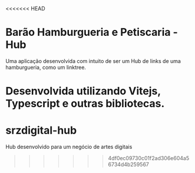 <<<<<<< HEAD
# Barão Hamburgueria e Petiscaria - Hub
Uma aplicação desenvolvida com intuito de ser um Hub de links de uma hamburgueria, como um linktree.

Desenvolvida utilizando Vitejs, Typescript e outras bibliotecas.
=======
# srzdigital-hub
Hub desenvolvido para um negócio de artes digitais
>>>>>>> 4df0ec09730c01f2ad306e604a56734d4b259567
